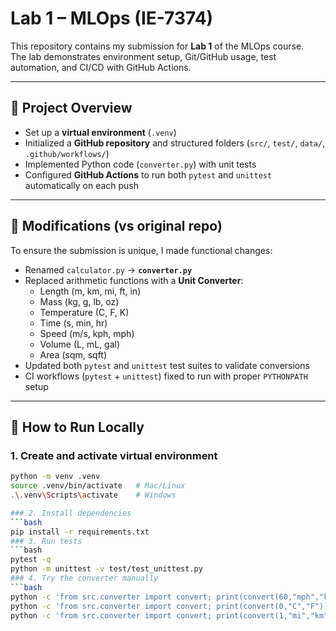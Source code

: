 # Lab 1 – MLOps (IE-7374)

This repository contains my submission for **Lab 1** of the MLOps course.  
The lab demonstrates environment setup, Git/GitHub usage, test automation, and CI/CD with GitHub Actions.

---

## 🔹 Project Overview
- Set up a **virtual environment** (`.venv`)  
- Initialized a **GitHub repository** and structured folders (`src/`, `test/`, `data/`, `.github/workflows/`)  
- Implemented Python code (`converter.py`) with unit tests  
- Configured **GitHub Actions** to run both `pytest` and `unittest` automatically on each push  

---

## 🔹 Modifications (vs original repo)
To ensure the submission is unique, I made functional changes:
- Renamed `calculator.py` → **`converter.py`**
- Replaced arithmetic functions with a **Unit Converter**:
  - Length (m, km, mi, ft, in)
  - Mass (kg, g, lb, oz)
  - Temperature (C, F, K)
  - Time (s, min, hr)
  - Speed (m/s, kph, mph)
  - Volume (L, mL, gal)
  - Area (sqm, sqft)
- Updated both `pytest` and `unittest` test suites to validate conversions
- CI workflows (`pytest` + `unittest`) fixed to run with proper `PYTHONPATH` setup

---

## 🔹 How to Run Locally

### 1. Create and activate virtual environment
```bash
python -m venv .venv
source .venv/bin/activate   # Mac/Linux
.\.venv\Scripts\activate    # Windows

### 2. Install dependencies
```bash
pip install -r requirements.txt
### 3. Run tests
```bash
pytest -q
python -m unittest -v test/test_unittest.py
### 4. Try the converter manually
```bash
python -c 'from src.converter import convert; print(convert(60,"mph","kph"))'  # 96.56064
python -c 'from src.converter import convert; print(convert(0,"C","F"))'      # 32.0
python -c 'from src.converter import convert; print(convert(1,"mi","km"))'    # 1.609344

